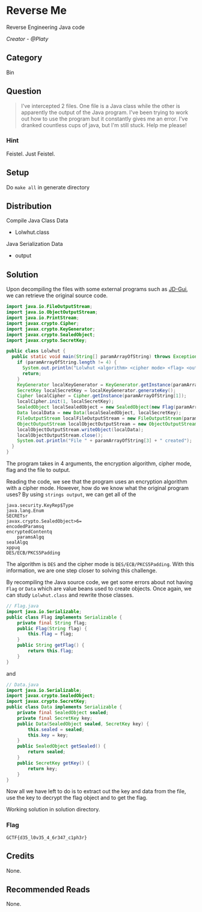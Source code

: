 # Reverse Me
Reverse Engineering Java code

<i>Creator - @Platy</i>

## Category
Bin

## Question
>I've intercepted 2 files. One file is a Java class while the other is apparently the output of the Java program. I've been trying to work out how to use the program but it constantly gives me an error. I've dranked countless cups of java, but I'm still stuck. Help me please!

### Hint
Feistel. Just Feistel.

## Setup
Do `make all` in generate directory

## Distribution
Compile Java Class Data
- Lolwhut.class

Java Serialization Data
- output

## Solution
Upon decompiling the files with some external programs such as [JD-Gui](http://jd.benow.ca/), we can retrieve the original source code.
```java
import java.io.FileOutputStream;
import java.io.ObjectOutputStream;
import java.io.PrintStream;
import javax.crypto.Cipher;
import javax.crypto.KeyGenerator;
import javax.crypto.SealedObject;
import javax.crypto.SecretKey;

public class Lolwhut {
  public static void main(String[] paramArrayOfString) throws Exception {
    if (paramArrayOfString.length != 4) {
      System.out.println("Lolwhut <algorithm> <cipher mode> <flag> <output file>");
      return;
    }
    KeyGenerator localKeyGenerator = KeyGenerator.getInstance(paramArrayOfString[0]);
    SecretKey localSecretKey = localKeyGenerator.generateKey();
    Cipher localCipher = Cipher.getInstance(paramArrayOfString[1]);
    localCipher.init(1, localSecretKey);
    SealedObject localSealedObject = new SealedObject(new Flag(paramArrayOfString[2]), localCipher);
    Data localData = new Data(localSealedObject, localSecretKey);
    FileOutputStream localFileOutputStream = new FileOutputStream(paramArrayOfString[3]);
    ObjectOutputStream localObjectOutputStream = new ObjectOutputStream(localFileOutputStream);
    localObjectOutputStream.writeObject(localData);
    localObjectOutputStream.close();
    System.out.println("File " + paramArrayOfString[3] + " created");
  }
}
```
The program takes in 4 arguments, the encryption algorithm, cipher mode, flag and the file to output.

Reading the code, we see that the program uses an encryption algorithm with a cipher mode. However, how do we know what the original program uses? By using `strings output`, we can get all of the 
```
java.security.KeyRep$Type
java.lang.Enum
SECRETsr
javax.crypto.SealedObject>6=
encodedParamsq
encryptedContentq
	paramsAlgq
sealAlgq
xppuq
DES/ECB/PKCS5Padding
```
The algorithm is `DES` and the cipher mode is `DES/ECB/PKCS5Padding`. With this information, we are one step closer to solving this challenge.

By recompiling the Java source code, we get some errors about not having `Flag` or `Data` which are value beans used to create objects. Once again, we can study `Lolwhut.class` and rewrite those classes.
```java
// Flag.java
import java.io.Serializable;
public class Flag implements Serializable {
    private final String flag;
    public Flag(String flag) {
        this.flag = flag;
    }
    public String getFlag() {
        return this.flag;
    }
}
```
and
```java
// Data.java
import java.io.Serializable;
import javax.crypto.SealedObject;
import javax.crypto.SecretKey;
public class Data implements Serializable {
	private final SealedObject sealed;
	private final SecretKey key;
	public Data(SealedObject sealed, SecretKey key) {
		this.sealed = sealed;
		this.key = key;
	}
	public SealedObject getSealed() {
		return sealed;
	}
	public SecretKey getKey() {
		return key;
	}
}
```
Now all we have left to do is to extract out the key and data from the file, use the key to decrypt the flag object and to get the flag.

Working solution in solution directory.

### Flag
`GCTF{d35_l0v35_4_6r347_c1ph3r}`

## Credits
None.

## Recommended Reads
None.
